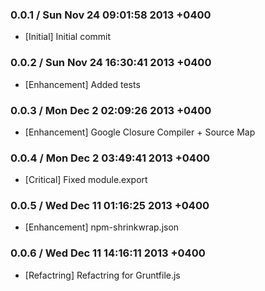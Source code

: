 ### 0.0.1 / Sun Nov 24 09:01:58 2013 +0400
* [Initial] Initial commit <br />

### 0.0.2 / Sun Nov 24 16:30:41 2013 +0400
* [Enhancement] Added tests <br />

### 0.0.3 / Mon Dec 2 02:09:26 2013 +0400
* [Enhancement] Google Closure Compiler + Source Map <br />

### 0.0.4 / Mon Dec 2 03:49:41 2013 +0400
* [Critical] Fixed module.export <br />

### 0.0.5 / Wed Dec 11 01:16:25 2013 +0400
* [Enhancement] npm-shrinkwrap.json <br />

### 0.0.6 / Wed Dec 11 14:16:11 2013 +0400
* [Refactring] Refactring for Gruntfile.js  <br />
